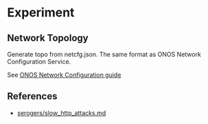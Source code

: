 # Experiment

## Network Topology

Generate topo from netcfg.json. The same format as ONOS Network Configuration Service.

See [ONOS Network Configuration guide](https://wiki.onosproject.org/display/ONOS/The+Network+Configuration+Service)

## References
- [serogers/slow\_http\_attacks.md](https://gist.github.com/serogers/ba4e124d6be79eacbf712a558239a67d)

